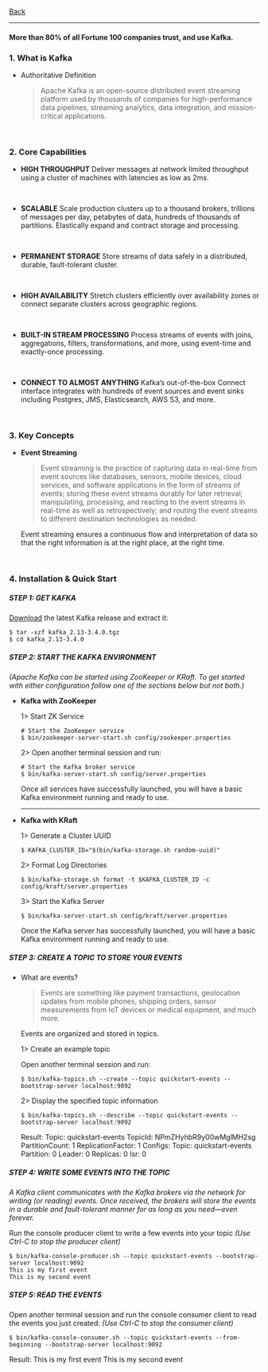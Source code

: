 [Back](../README.md)

<hr>

#### More than 80% of all Fortune 100 companies trust, and use Kafka.

### 1. What is Kafka

- Authoritative Definition

  > Apache Kafka is an open-source distributed event streaming platform used by thousands of companies for high-performance data pipelines, streaming analytics, data integration, and mission-critical applications.


&nbsp;

### 2. Core Capabilities

- **HIGH THROUGHPUT**
  Deliver messages at network limited throughput using a cluster of machines with latencies as low as 2ms.

&nbsp;

- **SCALABLE**
  Scale production clusters up to a thousand brokers, trillions of messages per day, petabytes of data, hundreds of thousands of partitions. Elastically expand and contract storage and processing.

&nbsp;

- **PERMANENT STORAGE**
  Store streams of data safely in a distributed, durable, fault-tolerant cluster.

&nbsp;

- **HIGH AVAILABILITY**
  Stretch clusters efficiently over availability zones or connect separate clusters across geographic regions.

&nbsp;

- **BUILT-IN STREAM PROCESSING**
  Process streams of events with joins, aggregations, filters, transformations, and more, using event-time and exactly-once processing.

&nbsp;

- **CONNECT TO ALMOST ANYTHING**
  Kafka’s out-of-the-box Connect interface integrates with hundreds of event sources and event sinks including Postgres, JMS, Elasticsearch, AWS S3, and more.

&nbsp;

### 3. Key Concepts

- **Event Streaming**
  >Event streaming is the practice of capturing data in real-time from event sources like databases, sensors, mobile devices, cloud services, and software applications in the form of streams of events; storing these event streams durably for later retrieval; manipulating, processing, and reacting to the event streams in real-time as well as retrospectively; and routing the event streams to different destination technologies as needed. 
  
  Event streaming ensures a continuous flow and interpretation of data so that the right information is at the right place, at the right time.

&nbsp;

### 4. Installation & Quick Start

##### STEP 1: GET KAFKA

[Download](https://www.apache.org/dyn/closer.cgi?path=/kafka/3.4.0/kafka_2.13-3.4.0.tgz) the latest Kafka release and extract it:
```
$ tar -xzf kafka_2.13-3.4.0.tgz
$ cd kafka_2.13-3.4.0
```

##### STEP 2: START THE KAFKA ENVIRONMENT

_(Apache Kafka can be started using ZooKeeper or KRaft. To get started with either configuration follow one of the sections below but not both.)_

- **Kafka with ZooKeeper**

  1> Start ZK Service
  ```
  # Start the ZooKeeper service
  $ bin/zookeeper-server-start.sh config/zookeeper.properties
  ```

  2> Open another terminal session and run:
  ```
  # Start the Kafka broker service
  $ bin/kafka-server-start.sh config/server.properties
  ```
  Once all services have successfully launched, you will have a basic Kafka environment running and ready to use.

  <hr>

- **Kafka with KRaft**

  1> Generate a Cluster UUID
  ```
  $ KAFKA_CLUSTER_ID="$(bin/kafka-storage.sh random-uuid)"
  ```

  2> Format Log Directories
  ```
  $ bin/kafka-storage.sh format -t $KAFKA_CLUSTER_ID -c config/kraft/server.properties
  ```

  3> Start the Kafka Server
  ```
  $ bin/kafka-server-start.sh config/kraft/server.properties
  ```

  Once the Kafka server has successfully launched, you will have a basic Kafka environment running and ready to use.

##### STEP 3: CREATE A TOPIC TO STORE YOUR EVENTS

- What are events?
  >Events are something like payment transactions, geolocation updates from mobile phones, shipping orders, sensor measurements from IoT devices or medical equipment, and much more.

  Events are organized and stored in topics.

  1> Create an example topic

  Open another terminal session and run:
  ```
  $ bin/kafka-topics.sh --create --topic quickstart-events --bootstrap-server localhost:9092
  ```

  2> Display the specified topic information

  ```
  $ bin/kafka-topics.sh --describe --topic quickstart-events --bootstrap-server localhost:9092
  ```
  Result:
  Topic: quickstart-events        TopicId: NPmZHyhbR9y00wMglMH2sg PartitionCount: 1       ReplicationFactor: 1	Configs:
    Topic: quickstart-events Partition: 0    Leader: 0   Replicas: 0 Isr: 0

##### STEP 4: WRITE SOME EVENTS INTO THE TOPIC

_A Kafka client communicates with the Kafka brokers via the network for writing (or reading) events. Once received, the brokers will store the events in a durable and fault-tolerant manner for as long as you need—even forever._

Run the console producer client to write a few events into your topic
_(Use Ctrl-C to stop the producer client)_
```
$ bin/kafka-console-producer.sh --topic quickstart-events --bootstrap-server localhost:9092
This is my first event
This is my second event
```

##### STEP 5: READ THE EVENTS

Open another terminal session and run the console consumer client to read the events you just created:
_(Use Ctrl-C to stop the consumer client)_
```
$ bin/kafka-console-consumer.sh --topic quickstart-events --from-beginning --bootstrap-server localhost:9092
```
Result:
This is my first event
This is my second event
